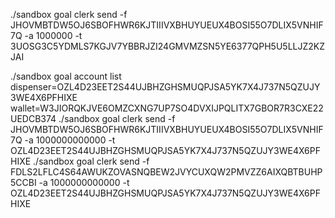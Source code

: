 ./sandbox goal clerk send -f JHOVMBTDW5OJ6SBOFHWR6KJTIIIVXBHUYUEUX4BOSI55O7DLIX5VNHIF7Q -a 1000000 -t 3UOSG3C5YDMLS7KGJV7YBBRJZI24GMVMZSN5YE6377QPH5U5LLJZ2KZJAI

./sandbox goal account list
dispenser=OZL4D23EET2S44UJBHZGHSMUQPJSA5YK7X4J737N5QZUJY3WE4X6PFHIXE
wallet=W3JIORQKJVE6OMZCXNG7UP7SO4DVXIJPQLITX7GBOR7R3CXE22UEDCB374
./sandbox goal clerk send -f JHOVMBTDW5OJ6SBOFHWR6KJTIIIVXBHUYUEUX4BOSI55O7DLIX5VNHIF7Q -a 1000000000000 -t OZL4D23EET2S44UJBHZGHSMUQPJSA5YK7X4J737N5QZUJY3WE4X6PFHIXE
./sandbox goal clerk send -f FDLS2LFLC4S64AWUKZOVASNQBEW2JVYCUXQW2PMVZZ6AIXQBTBUHP5CCBI -a 1000000000000 -t OZL4D23EET2S44UJBHZGHSMUQPJSA5YK7X4J737N5QZUJY3WE4X6PFHIXE